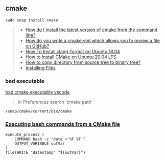 
## cmake
`sudo snap install cmake`
> - [How do I install the latest version of cmake from the command line?](https://askubuntu.com/questions/355565/how-do-i-install-the-latest-version-of-cmake-from-the-command-line)
> - [How do you write a cmake.yml which allows you to review a file on GitHub?](https://stackoverflow.com/questions/70980759/how-do-you-write-a-cmake-yml-which-allows-you-to-review-a-file-on-github)
> - [How To Install clang-format on Ubuntu 18.04](https://installati.one/ubuntu/18.04/clang-format/)
>- [How to Install CMake on Ubuntu 20.04 LTS](https://vitux.com/how-to-install-cmake-on-ubuntu/)
>- [How to copy directory from source tree to binary tree?](https://stackoverflow.com/questions/697560/how-to-copy-directory-from-source-tree-to-binary-tree)
>- [Installing Files](https://cmake.org/cmake/help/book/mastering-cmake/chapter/Install.html)

### bad executable
[bad cmake executable vscode](https://askubuntu.com/questions/1353824/bad-cmake-executable-vscode)
> in Preferences search 'cmake path'
```
/snap/cmake/current/bin/cmake
```

### [Executing bash commands from a CMake file](https://stackoverflow.com/questions/35072473/executing-bash-commands-from-a-cmake-file)
```
execute_process (
    COMMAND bash -c "date +'%F %T'"
    OUTPUT_VARIABLE outVar
)
file(WRITE "datestamp" "${outVar}")
```